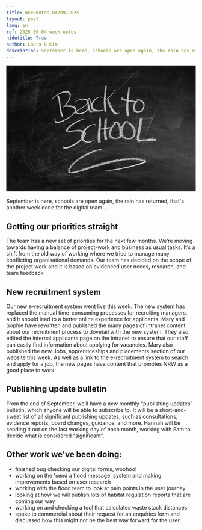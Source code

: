 ```yaml
---
title: Weeknotes 04/09/2025
layout: post
lang: en
ref: 2025-09-04-week-notes
hidetitle: True
author: Laura & Kim
description: September is here, schools are open again, the rain has returned, that's another week done for the digital team....
---
```


![Blackboard with 'back to school' written on it](https://github.com/nrw-digital/week-notes/blob/229df401b1b2989356a11e7b4d787608f3c42c58/images/04-09-2025-001.jpg?raw=true)

September is here, schools are open again, the rain has returned, that's another week done for the digital team....

## Getting our priorities straight 

The team has a new set of priorities for the next few months. We’re moving towards having a balance of project-work and business as usual tasks. It’s a shift from the old way of working where we tried to manage many conflicting organisational demands. Our team has decided on the scope of the project work and it is based on evidenced user needs, research, and team feedback. 
	
## New recruitment system

Our new e-recruitment system went live this week. The new system has replaced the manual time-consuming processes for recruiting managers, and it should lead to a better online experience for applicants. Mary and Sophie have rewritten and published the many pages of intranet content about our recruitment process to dovetail with the new system. They also edited the internal applicants page on the intranet to ensure that our staff can easily find information about applying for vacancies. Mary also published the new Jobs, apprenticeships and placements section of our website this week. As well as a link to the e-recruitment system to search and apply for a job, the new pages have content that promotes NRW as a good place to work.
	
## Publishing update bulletin

From the end of September, we’ll have a new monthly “publishing updates” bulletin, which anyone will be able to subscribe to. It will be a short-and-sweet list of all significant publishing updates, such as consultations, evidence reports, board changes, guidance, and more. Hannah will be sending it out on the last working day of each month, working with Sam to decide what is considered “significant”.
	
## Other work we've been doing:
	
+ finished bug checking our digital forms, woohoo!
+ working on the 'send a flood message' system and making improvements based on user research 
+ working with the flood team to look at pain points in the user journey
+ looking at how we will publish lots of habitat regulation reports that are coming our way
+ working on and checking a tool that calculates waste stack distances
+ spoke to commercial about their request for an enquiries form and discussed how this might not be the best way forward for the user
